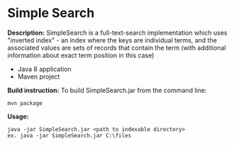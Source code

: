 # Simple Search


**Description:**
SimpleSearch is a full-text-search implementation which uses "inverted index" - an index where the keys are individual terms, and the associated values are sets of records that contain the term (with additional information about exact term position in this case)
- Java 8 application
- Maven project


**Build instruction:**
To build SimpleSearch.jar from the command line:
```
mvn package
```

**Usage:**
```
java -jar SimpleSearch.jar <path to indexable directory>
ex. java -jar SimpleSearch.jar C:\files
```
